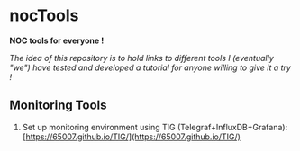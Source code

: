 # nocTools

**NOC tools for everyone !**

*The idea of this repository is to hold links to different tools I (eventually "we") have tested and developed a tutorial for anyone willing to give it a try !*



## Monitoring Tools

1. Set up monitoring environment using TIG (Telegraf+InfluxDB+Grafana): [https://65007.github.io/TIG/](https://65007.github.io/TIG/)

